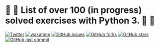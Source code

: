 # :construction: :construction_worker: List of over 100 (in progress) solved exercises with Python 3. :construction: :construction_worker:

[![Twitter](https://img.shields.io/twitter/url?style=social&url=https%3A%2F%2Ftwitter.com%2Fwendreolf)](https://twitter.com/intent/tweet?text=Wow:&url=https%3A%2F%2Fgithub.com%2Fwendreof%2FpyExercises%2F)
[![wakatime](https://wakatime.com/badge/github/wendreof/pyExercises.svg)](https://wakatime.com/badge/github/wendreof/pyExercises)
[![GitHub issues](https://img.shields.io/github/issues/wendreof/pyExercises)](https://github.com/wendreof/pyExercises/issues)
[![GitHub forks](https://img.shields.io/github/forks/wendreof/pyExercises)](https://github.com/wendreof/pyExercises/network)
[![GitHub stars](https://img.shields.io/github/stars/wendreof/pyExercises)](https://github.com/wendreof/pyExercises/stargazers)
[![GitHub last commit](https://img.shields.io/github/last-commit/wendreof/pyExercises)](https://github.com/wendreof/pyExercises/commits/master)
